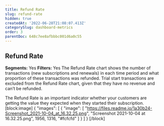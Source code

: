 ```yaml
---
title: Refund Rate
slug: refund-rate
hidden: true
createdAt: '2022-06-28T21:08:07.413Z'
categorySlug: dashboard-metrics
order: 3
parentDoc: 648c7ee8afbbbc001d6a0c55
---
```

## Refund Rate
**Segments:** Yes
**Filters:** Yes
The Refund Rate chart shows the number of transactions (new subscriptions and renewals) in each time period and what proportion of these transactions was refunded. Trial start transactions are excluded from the Refund Rate chart, given that they have no revenue and can’t be refunded.

The Refund Rate is an important indicator whether your customers are getting the value they expected when they started their subscription. 
[block:image]
{
  "images": [
    {
      "image": [
        "https://files.readme.io/1a30b24-Screenshot_2021-10-04_at_16.32.25.png",
        "Screenshot 2021-10-04 at 16.32.25.png",
        1956,
        1316,
        "#fcfcfd"
      ]
    }
  ]
}
[/block]